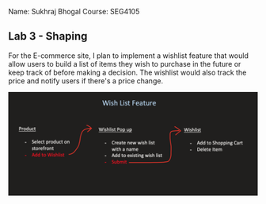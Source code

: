Name: Sukhraj Bhogal
Course: SEG4105

## Lab 3 - Shaping

For the E-commerce site, I plan to implement a wishlist feature that would allow users to build a list of items they wish to purchase in the future or keep track of before making a decision. The wishlist would also track the price and notify users if there's a price change. 

![breadboard](breadboard.png)

